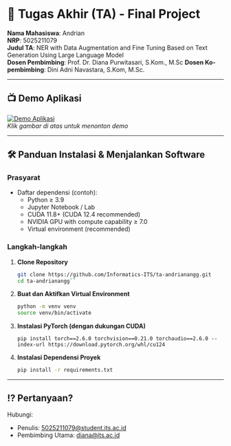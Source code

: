 # 🏁 Tugas Akhir (TA) - Final Project

**Nama Mahasiswa**: Andrian  
**NRP**: 5025211079  
**Judul TA**: NER with Data Augmentation and Fine Tuning Based on Text Generation Using Large Language Model  
**Dosen Pembimbing**: Prof. Dr. Diana Purwitasari, S.Kom., M.Sc 
**Dosen Ko-pembimbing**: Dini Adni Navastara, S.Kom, M.Sc.

---

## 📺 Demo Aplikasi    

[![Demo Aplikasi](https://i.ytimg.com/vi/zIfRMTxRaIs/maxresdefault.jpg)](https://youtu.be/lSQylw1cOhQ)  
*Klik gambar di atas untuk menonton demo*

---

## 🛠 Panduan Instalasi & Menjalankan Software  

### Prasyarat  
- Daftar dependensi (contoh):
   - Python ≥ 3.9
   - Jupyter Notebook / Lab
   - CUDA 11.8+ (CUDA 12.4 recommended)
   - NVIDIA GPU with compute capability ≥ 7.0
   - Virtual environment (recommended)

### Langkah-langkah  
1. **Clone Repository**
   ```bash
   git clone https://github.com/Informatics-ITS/ta-andrianangg.git
   cd ta-andrianangg``
2. **Buat dan Aktifkan Virtual Environment**
   ```bash
   python -m venv venv
   source venv/bin/activate  
   ```
3. **Instalasi PyTorch (dengan dukungan CUDA)**
   ```
   pip install torch==2.6.0 torchvision==0.21.0 torchaudio==2.6.0 --index-url https://download.pytorch.org/whl/cu124
   ```
4. **Instalasi Dependensi Proyek**
   ```bash
   pip install -r requirements.txt
   ```
---

## ⁉️ Pertanyaan?

Hubungi:
- Penulis: 5025211079@student.its.ac.id
- Pembimbing Utama: diana@its.ac.id
